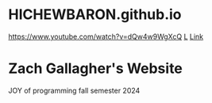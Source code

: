 # HICHEWBARON.github.io
</style>
</head>
<body>
<div class="navbar">
  <a href="#">https://www.youtube.com/watch?v=dQw4w9WgXcQ</a>
  <a href="#"></a>
  <a href="#">L</a>
  <a href="#" class="right">Link</a>
</div>
<h1>Zach Gallagher's Website</h1>
<p>JOY of programming fall semester 2024</p>

</body>
</html>
